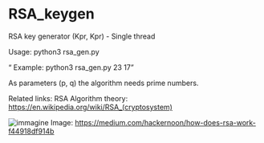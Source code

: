 # RSA_keygen
RSA key generator (Kpr, Kpr) - Single thread

Usage: python3 rsa_gen.py <p> <q>
Example: python3 rsa_gen.py 23 17
  
As parameters (p, q) the algorithm needs prime numbers.

Related links:
  RSA Algorithm theory: https://en.wikipedia.org/wiki/RSA_(cryptosystem)

![immagine](https://user-images.githubusercontent.com/55066055/180569635-1dc3b923-d811-4241-a20a-0cd481644ed3.png)
Image: https://medium.com/hackernoon/how-does-rsa-work-f44918df914b
